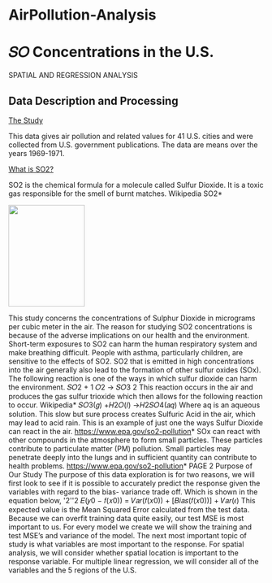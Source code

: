 # AirPollution-Analysis


# 𝑆𝑂 Concentrations in the U.S.
SPATIAL AND REGRESSION ANALYSIS

## Data Description and Processing

<ins>The Study</ins>

This data gives air pollution and related values for 41 U.S. cities and were collected from U.S. government publications. The data are means over the years 1969-1971.

<ins>What is SO2?</ins>

SO2 is the chemical formula for a molecule called Sulfur Dioxide. It is a toxic gas responsible for the smell of burnt matches. Wikipedia SO2*

<img src='https://github.com/AmmarAlzureiqi/AirPollution-Analysis/assets/100096699/8ed7ead3-1351-4d68-8387-439edde01a73' width='150' height='200'>


This study concerns the concentrations of Sulphur Dioxide in micrograms per cubic meter in the air. The reason for studying SO2 concentrations is because of the adverse implications on our health and the environment.
Short-term exposures to SO2 can harm the human respiratory system and make breathing difficult. People with asthma, particularly children, are sensitive to the effects of SO2.
SO2 that is emitted in high concentrations into the air generally also lead to the formation of other sulfur oxides (SOx). The following reaction is one of the ways in which sulfur dioxide can harm the environment.
𝑆𝑂2 + 1 𝑂2 → 𝑆𝑂3 2
This reaction occurs in the air and produces the gas sulfur trioxide which then allows for the following reaction to occur. Wikipedia*
𝑆𝑂3(𝑔) +𝐻2𝑂(𝑙) →𝐻2𝑆𝑂4(𝑎𝑞)
Where aq is an aqueous solution. This slow but sure process creates Sulfuric Acid in the air, which may lead to acid rain. This is an example of just one the ways Sulfur Dioxide can react in the air. https://www.epa.gov/so2-pollution*
SOx can react with other compounds in the atmosphere to form small particles. These particles contribute to particulate matter (PM) pollution. Small particles may penetrate deeply into the lungs and in sufficient quantity can contribute to health problems. https://www.epa.gov/so2-pollution*
   PAGE 2
Purpose of Our Study
The purpose of this data exploration is for two reasons, we will first look to see if it is possible to accurately predict the response given the variables with regard to the bias- variance trade off. Which is shown in the equation below,
'2''2
𝐸(𝑦0 − 𝑓(𝑥0)) = 𝑉𝑎𝑟(𝑓(𝑥0)) + [𝐵𝑖𝑎𝑠(𝑓(𝑥0))] + 𝑉𝑎𝑟(𝜖)
This expected value is the Mean Squared Error calculated from the test data. Because we can overfit training data quite easily, our test MSE is most important to us. For every model we create we will show the training and test MSE’s and variance of the model.
The next most important topic of study is what variables are most important to the response. For spatial analysis, we will consider whether spatial location is important to the response variable. For multiple linear regression, we will consider all of the variables and the 5 regions of the U.S.
